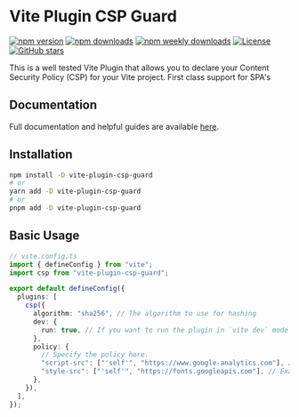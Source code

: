 # Vite Plugin CSP Guard

<!-- BEGIN BADGES -->
[![npm version](https://img.shields.io/npm/v/vite-plugin-csp-guard)](https://www.npmjs.com/package/vite-plugin-csp-guard)
[![npm downloads](https://img.shields.io/npm/dt/vite-plugin-csp-guard)](https://www.npmjs.com/package/vite-plugin-csp-guard)
[![npm weekly downloads](https://img.shields.io/npm/dw/vite-plugin-csp-guard)](https://www.npmjs.com/package/vite-plugin-csp-guard)
[![License](https://img.shields.io/npm/l/vite-plugin-csp-guard)](https://github.com/tsotimus/vite-plugin-csp-guard/blob/main/LICENSE)
[![GitHub stars](https://img.shields.io/github/stars/tsotimus/vite-plugin-csp-guard?style=social)](https://github.com/tsotimus/vite-plugin-csp-guard)
<!-- END BADGES -->

This is a well tested Vite Plugin that allows you to declare your Content Security Policy (CSP) for your Vite project. First class support for SPA's

## Documentation

Full documentation and helpful guides are available [here](https://vite-csp.tsotne.co.uk).

## Installation

```bash
npm install -D vite-plugin-csp-guard
# or
yarn add -D vite-plugin-csp-guard
# or
pnpm add -D vite-plugin-csp-guard
```

## Basic Usage

```ts
// vite.config.ts
import { defineConfig } from "vite";
import csp from "vite-plugin-csp-guard";

export default defineConfig({
  plugins: [
    csp({
      algorithm: "sha256", // The algorithm to use for hashing
      dev: {
        run: true, // If you want to run the plugin in `vite dev` mode
      },
      policy: {
        // Specify the policy here.
        "script-src": ["'self'", "https://www.google-analytics.com"], // Example: Allow Google Analytics
        "style-src": ["'self'", "https://fonts.googleapis.com"], // Example: Allow Google Fonts
      },
    }),
  ],
});
```
